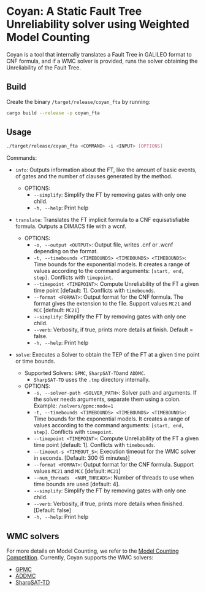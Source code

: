 # Coyan: A Static Fault Tree Unreliability solver using Weighted Model Counting

Coyan is a tool that internally translates a Fault Tree in GALILEO format to CNF formula, and if a WMC solver is provided,
runs the solver obtaining the Unreliability of the Fault Tree.

## Build

Create the binary `/target/release/coyan_fta` by running:

```bash
cargo build --release -p coyan_fta
```

## Usage

```bash
./target/release/coyan_fta <COMMAND> -i <INPUT> [OPTIONS] 
```

Commands:

- `info`: Outputs information about the FT, like the amount of basic events, of gates and the number of clauses generated by the method.
  - OPTIONS:
    - `--simplify`: Simplify the FT by removing gates with only one child.
    - `-h, --help`: Print help

- `translate`: Translates the FT implicit formula to a CNF equisatisfiable formula. Outputs a DIMACS file with a wcnf.
  - OPTIONS:
    - `-o, --output <OUTPUT>`: Output file, writes .cnf or .wcnf depending on the format.
    - `-t, --timebounds <TIMEBOUNDS> <TIMEBOUNDS> <TIMEBOUNDS>`: Time bounds for the exponential models. It creates a range of values according to the command arguments: `[start, end, step]`. Conflicts with `timepoint`.
    - `--timepoint <TIMEPOINT>`: Compute Unreliability of the FT a given time point [default: 1]. Conflicts with `timebounds`.
    - `--format <FORMAT>`: Output format for the CNF formula. The format gives the extension to the file. Support values `MC21` and `MCC` [default: `MC21`]
    - `--simplify`: Simplify the FT by removing gates with only one child.
    - `--verb`: Verbosity, if true, prints more details at finish. Default = false.
    - `-h, --help`: Print help

- `solve`: Executes a Solver to obtain the TEP of the FT at a given time point or time bounds.
  - Supported Solvers: `GPMC`, `SharpSAT-TD`and `ADDMC`.
    - `SharpSAT-TD` uses the `.tmp` directory internally.
  - OPTIONS:
    - `-s, --solver-path <SOLVER_PATH>`: Solver path and arguments. If the solver needs arguments, separate them using a colon. Example: `/solvers/gpmc:mode=1`
    - `-t, --timebounds <TIMEBOUNDS> <TIMEBOUNDS> <TIMEBOUNDS>`: Time bounds for the exponential models. It creates a range of values according to the command arguments: `[start, end, step]`. Conflicts with `timepoint`.
    - `--timepoint <TIMEPOINT>`: Compute Unreliability of the FT a given time point [default: 1]. Conflicts with `timebounds`.
    - `--timeout-s <TIMEOUT_S>`: Execution timeout for the WMC solver in seconds. [Default: 300 (5 minutes)]
    - `--format <FORMAT>`: Output format for the CNF formula. Support values `MC21` and `MCC` [default: `MC21`]
    - `--num_threads  <NUM_THREADS>`: Number of threads to use when time bounds are used [default: 4].
    - `--simplify`: Simplify the FT by removing gates with only one child.
    - `--verb`: Verbosity, if true, prints more details when finished. [Default: false]
    - `-h, --help`: Print help

## WMC solvers

For more details on Model Counting, we refer to the [Model Counting Competition](https://mccompetition.org/).
Currently, Coyan supports the WMC solvers:

- [GPMC](https://git.trs.css.i.nagoya-u.ac.jp/k-hasimt/GPMC)
- [ADDMC](https://github.com/vardigroup/ADDMC)
- [SharpSAT-TD](https://github.com/Laakeri/sharpsat-td)
